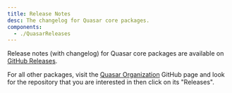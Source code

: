 ```yaml
---
title: Release Notes
desc: The changelog for Quasar core packages.
components:
  - ./QuasarReleases
---
```


Release notes (with changelog) for Quasar core packages are available on [GitHub Releases](https://github.com/quasarframework/quasar/releases).

For all other packages, visit the [Quasar Organization](https://github.com/quasarframework) GitHub page and look for the repository that you are interested in then click on its "Releases".

<quasar-releases />
